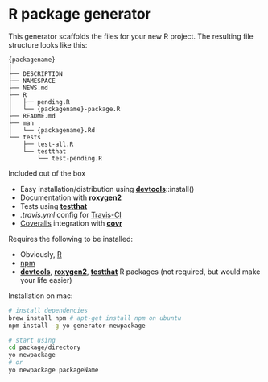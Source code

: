 R package generator
========

This generator scaffolds the files for your new R project.
The resulting file structure looks like this:
```
{packagename}
|
├── DESCRIPTION
├── NAMESPACE
├── NEWS.md
├── R
│   ├── pending.R
│   └── {packagename}-package.R
├── README.md
├── man
│   └── {packagename}.Rd
└── tests
    ├── test-all.R
    └── testthat
        └── test-pending.R
```

Included out of the box
* Easy installation/distribution using [**devtools**](https://github.com/hadley/devtools)::install()
* Documentation with [**roxygen2**](https://github.com/klutometis/roxygen)
* Tests using [**testthat**](https://github.com/hadley/testthat)
* *.travis.yml* config for [Travis-CI](https://travis-ci.org/)
* [Coveralls](https://coveralls.io/) integration with [**covr**](https://github.com/jimhester/covr)

Requires the following to be installed:
* Obviously, [R](http://www.r-project.org/)
* [npm](https://www.npmjs.com/)
* [**devtools**](https://github.com/hadley/devtools),
[**roxygen2**](https://github.com/klutometis/roxygen),
[**testthat**](https://github.com/hadley/testthat) R packages (not required, but would make your life easier)

Installation on mac:
```sh
# install dependencies
brew install npm # apt-get install npm on ubuntu
npm install -g yo generator-newpackage

# start using
cd package/directory
yo newpackage
# or
yo newpackage packageName
```
